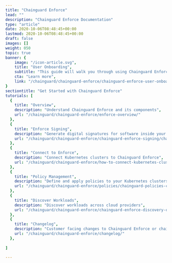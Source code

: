 ```yaml
---
title: "Chainguard Enforce"
lead: ""
description: "Chainguard Enforce Documentation"
type: "article"
date: 2020-10-06T08:48:45+00:00
lastmod: 2020-10-06T08:48:45+00:00
draft: false
images: []
weight: 050
topic: true
banner: {
    image: "/icon-article.svg",
    title: "User Onboarding",
    subtitle: "This guide will walk you through using Chainguard Enforce on a Kubernetes cluster running on your laptop with kind",
    cta: "Learn more",
    link: "/chainguard/chainguard-enforce/chainguard-enforce-user-onboarding/"
}
sectiontitle: "Get Started with Chainguard Enforce"
tutorials: [
  {
    title: "Overview",
    description: "Understand Chainguard Enforce and its components",
    url: "/chainguard/chainguard-enforce/enforce-overview/"
  },
  {
    title: "Enforce Signing",
    description: "Generate digital signatures for software inside your organization",
    url: "/chainguard/chainguard-enforce/chainguard-enforce-signing/chainguard-enforce-signing-faqs/"
  },
  {
    title: "Connect to Enforce",
    description: "Connect Kubernetes clusters to Chainguard Enforce",
    url: "/chainguard/chainguard-enforce/how-to-connect-kubernetes-clusters/"
  },
  {
    title: "Policy Management",
    description: "Define and apply policies to your Kubernetes clusters",
    url: "/chainguard/chainguard-enforce/policies/chainguard-policies-cli/"
  },
  {
    title: "Discover Workloads",
    description: "Discover workloads across cloud providers",
    url: "/chainguard/chainguard-enforce/chainguard-enforce-discovery-onboarding/"
  },
  {
    title: "Changelog",
    description: "Customer facing changes to Chainguard Enforce or chainctl",
    url: "/chainguard/chainguard-enforce/changelog/"
  },
  
]

---
```

